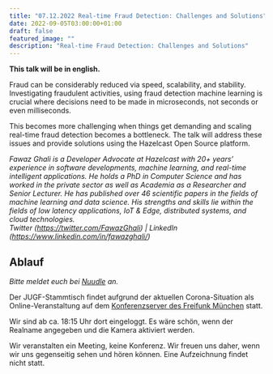 ```yaml
---
title: "07.12.2022 Real-time Fraud Detection: Challenges and Solutions"
date: 2022-09-05T03:00:00+01:00
draft: false
featured_image: ""
description: "Real-time Fraud Detection: Challenges and Solutions"
---
```


**This talk will be in english.**

Fraud can be considerably reduced via speed, scalability, and stability. Investigating fraudulent activities, using fraud detection machine learning is crucial where decisions need to be made in microseconds, not seconds or even milliseconds.  

This becomes more challenging when things get demanding and scaling real-time fraud detection becomes a bottleneck. The talk will address these issues and provide solutions using the Hazelcast Open Source platform.

_Fawaz Ghali is a Developer Advocate at Hazelcast with 20+ years’ experience in software developments, machine learning, and real-time intelligent applications. He holds a PhD in Computer Science and has worked in the private sector as well as Academia as a Researcher and Senior Lecturer. He has published over 46 scientific papers in the fields of machine learning and data science. His strengths and skills lie within the fields of low latency applications, IoT & Edge, distributed systems, and cloud technologies._  
_Twitter (https://twitter.com/FawazGhali) | LinkedIn (https://www.linkedin.com/in/fawazghali/)_

## Ablauf 

_Bitte meldet euch bei [Nuudle](https://nuudel.digitalcourage.de/tp4lTLMdKFn5wnjY) an._

Der JUGF-Stammtisch findet aufgrund der aktuellen Corona-Situation als Online-Veranstaltung auf dem [Konferenzserver des Freifunk München](https://meet.ffmuc.net/jugfmeeting) statt.

Wir sind ab ca. 18:15 Uhr dort eingeloggt. Es wäre schön, wenn der Realname angegeben und die Kamera aktiviert werden.

Wir veranstalten ein Meeting, keine Konferenz. Wir freuen uns daher, wenn wir uns gegenseitig sehen und hören können.
Eine Aufzeichnung findet nicht statt.